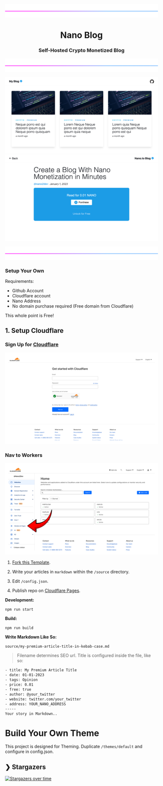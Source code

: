 ![line](https://github.com/fwd/n2/raw/master/.github/line.png)

<h1 align="center">Nano Blog</h1>
<h3 align="center">Self-Hosted Crypto Monetized Blog</h3>

![line](https://github.com/fwd/n2/raw/master/.github/line.png)


![line](https://github.com/fwd/nano-blog/raw/master/.github/banner.png)
![line](https://github.com/fwd/nano-blog/raw/master/.github/payscreen.png)


![line](https://github.com/fwd/n2/raw/master/.github/line.png)

### Setup Your Own

Requirements: 


- Github Account
- Cloudflare account
- Nano Address
- No domain purchase required (Free domain from Cloudflare)

This whole point is Free!

## 1. Setup Cloudflare

### Sign Up for [Cloudflare](https://dash.cloudflare.com/sign-up)
![line](https://github.com/fwd/nano-blog/raw/master/guide/0.png)
### Nav to Workers
![line](https://github.com/fwd/nano-blog/raw/master/guide/1.png)

1. [Fork this Template](https://github.com/fwd/nano-blog/generate).

3. Write your articles in ```markdown``` within the ```/source``` directory.
4. Edit ```/config.json```.
5. Publish repo on [Cloudflare Pages](https://developers.cloudflare.com/pages/).

**Development:**
```
npm run start
```

**Build:**
```
npm run build
```

**Write Markdown Like So:**

```
source/my-premium-article-title-in-kebab-case.md
```

> Filename determines SEO url. Title is configured inside the file, like so:

```
- title: My Premium Article Title
- date: 01-01-2023
- tags: Opinion
- price: 0.01
- free: true
- author: @your_twitter
- website: twitter.com/your_twitter
- address: YOUR_NANO_ADDRESS
-----
Your story in Markdown..
```

# Build Your Own Theme

This project is designed for Theming. Duplicate ```/themes/default``` and configure in config.json.

## ❯ Stargazers

[![Stargazers over time](https://starchart.cc/fwd/nano-blog.svg)](https://starchart.cc/fwd/nano-blog)
